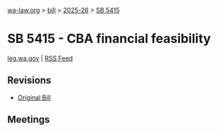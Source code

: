 [wa-law.org](/) > [bill](/bill/) > [2025-26](/bill/2025-26/) > [SB 5415](/bill/2025-26/sb/5415/)

# SB 5415 - CBA financial feasibility
[leg.wa.gov](https://app.leg.wa.gov/billsummary?BillNumber=5415&Year=2025&Initiative=false) | [RSS Feed](./rss.xml)

## Revisions
* [Original Bill](1/)

## Meetings